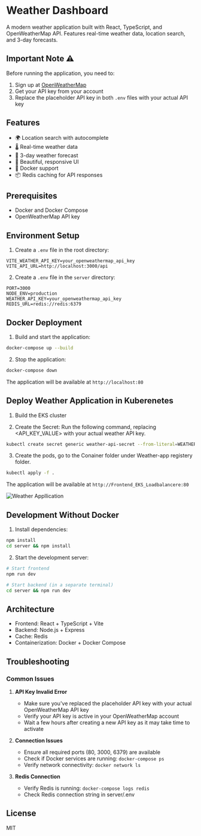 # Weather Dashboard

A modern weather application built with React, TypeScript, and OpenWeatherMap API. Features real-time weather data, location search, and 3-day forecasts.

## Important Note ⚠️

Before running the application, you need to:
1. Sign up at [OpenWeatherMap](https://openweathermap.org/api)
2. Get your API key from your account
3. Replace the placeholder API key in both `.env` files with your actual API key

## Features

- 🌍 Location search with autocomplete
- 🌡️ Real-time weather data
- 📅 3-day weather forecast
- 🎨 Beautiful, responsive UI
- 🚀 Docker support
- 📦 Redis caching for API responses

## Prerequisites

- Docker and Docker Compose
- OpenWeatherMap API key

## Environment Setup

1. Create a `.env` file in the root directory:
```env
VITE_WEATHER_API_KEY=your_openweathermap_api_key
VITE_API_URL=http://localhost:3000/api
```

2. Create a `.env` file in the `server` directory:
```env
PORT=3000
NODE_ENV=production
WEATHER_API_KEY=your_openweathermap_api_key
REDIS_URL=redis://redis:6379
```

## Docker Deployment

1. Build and start the application:
```bash
docker-compose up --build
```

2. Stop the application:
```bash
docker-compose down
```

The application will be available at `http://localhost:80`

## Deploy Weather Application in Kuberenetes

1. Build the EKS cluster

2. Create the Secret: Run the following command, replacing <API_KEY_VALUE> with your actual weather API key. 
```bash
kubectl create secret generic weather-api-secret --from-literal=WEATHER_API_KEY=<API_KEY_VALUE>
```
3. Create the pods, go to the Conainer folder under Weather-app registery folder. 
```bash
kubectl apply -f .
```

The application will be available at `http://Frontend_EKS_Loadbalancere:80`

![Weather Appllication](weather-app/Weather_Application.jpg)

## Development Without Docker

1. Install dependencies:
```bash
npm install
cd server && npm install
```

2. Start the development server:
```bash
# Start frontend
npm run dev

# Start backend (in a separate terminal)
cd server && npm run dev
```

## Architecture

- Frontend: React + TypeScript + Vite
- Backend: Node.js + Express
- Cache: Redis
- Containerization: Docker + Docker Compose

## Troubleshooting

### Common Issues

1. **API Key Invalid Error**
   - Make sure you've replaced the placeholder API key with your actual OpenWeatherMap API key
   - Verify your API key is active in your OpenWeatherMap account
   - Wait a few hours after creating a new API key as it may take time to activate

2. **Connection Issues**
   - Ensure all required ports (80, 3000, 6379) are available
   - Check if Docker services are running: `docker-compose ps`
   - Verify network connectivity: `docker network ls`

3. **Redis Connection**
   - Verify Redis is running: `docker-compose logs redis`
   - Check Redis connection string in server/.env

## License

MIT
